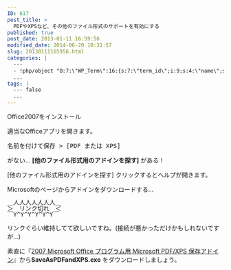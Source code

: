 ```yaml
---
ID: 617
post_title: >
  PDFやXPSなど、その他のファイル形式のサポートを有効にする
published: true
post_date: 2013-01-11 16:59:56
modified_date: 2014-06-20 10:31:57
slug: 20130111165956.html
categories: |
  ---
  - !php/object "O:7:\"WP_Term\":16:{s:7:\"term_id\";i:9;s:4:\"name\";s:18:\"\u30BD\u30D5\u30C8\u30A6\u30A7\u30A2\";s:4:\"slug\";s:8:\"software\";s:10:\"term_group\";i:0;s:16:\"term_taxonomy_id\";i:9;s:8:\"taxonomy\";s:8:\"category\";s:11:\"description\";s:0:\"\";s:6:\"parent\";i:0;s:5:\"count\";i:47;s:6:\"filter\";s:3:\"raw\";s:6:\"cat_ID\";i:9;s:14:\"category_count\";i:47;s:20:\"category_description\";s:0:\"\";s:8:\"cat_name\";s:18:\"\u30BD\u30D5\u30C8\u30A6\u30A7\u30A2\";s:17:\"category_nicename\";s:8:\"software\";s:15:\"category_parent\";i:0;}"
  ...
tags: |
  --- false
  ...
---
```

Office2007をインストール

適当なOfficeアプリを開きます。
<pre>名前を付けて保存 > [PDF または XPS]</pre>
がない…
<b>[他のファイル形式用のアドインを探す]</b>
がある！
<!--more-->
[他のファイル形式用のアドインを探す] クリックするとヘルプが開きます。

Microsoftのページからアドインをダウンロードする…
<pre style="border:none;background:none;margin:0;line-height:1;">＿人人人人人人人＿
＞　リンク切れ　＜
￣Y^Y^Y^Y^Y^Y￣</pre>

リンクぐらい維持してて欲しいですね。<span class="text-muted">(接続が悪かっただけかもしれないですが…)</span>

素直に『<a href="http://www.microsoft.com/ja-jp/download/details.aspx?id=7" target="_blank">2007 Microsoft Office プログラム用 Microsoft PDF/XPS 保存アドイン</a>』から<b>SaveAsPDFandXPS.exe</b> をダウンロードしましょう。